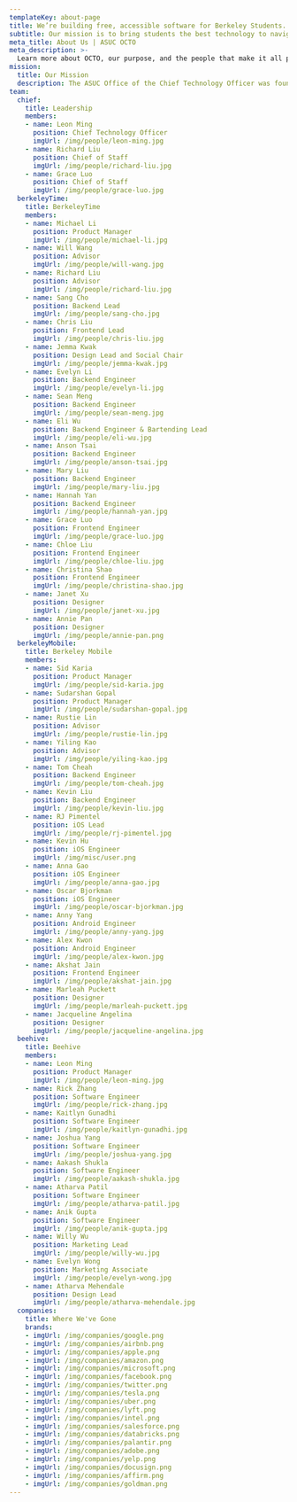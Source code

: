 ```yaml
---
templateKey: about-page
title: We’re building free, accessible software for Berkeley Students.
subtitle: Our mission is to bring students the best technology to navigate UC Berkeley.
meta_title: About Us | ASUC OCTO
meta_description: >-
  Learn more about OCTO, our purpose, and the people that make it all possible
mission:
  title: Our Mission
  description: The ASUC Office of the Chief Technology Officer was founded in the spring of 2014 to address the critical need for student voices in rapidly changing campus technology spaces through advocacy, awareness, and actual technology product development.
team:
  chief:
    title: Leadership
    members:
    - name: Leon Ming
      position: Chief Technology Officer
      imgUrl: /img/people/leon-ming.jpg
    - name: Richard Liu
      position: Chief of Staff
      imgUrl: /img/people/richard-liu.jpg
    - name: Grace Luo
      position: Chief of Staff
      imgUrl: /img/people/grace-luo.jpg
  berkeleyTime:
    title: BerkeleyTime
    members:
    - name: Michael Li
      position: Product Manager
      imgUrl: /img/people/michael-li.jpg
    - name: Will Wang
      position: Advisor
      imgUrl: /img/people/will-wang.jpg
    - name: Richard Liu
      position: Advisor
      imgUrl: /img/people/richard-liu.jpg
    - name: Sang Cho
      position: Backend Lead
      imgUrl: /img/people/sang-cho.jpg
    - name: Chris Liu
      position: Frontend Lead
      imgUrl: /img/people/chris-liu.jpg
    - name: Jemma Kwak
      position: Design Lead and Social Chair
      imgUrl: /img/people/jemma-kwak.jpg
    - name: Evelyn Li
      position: Backend Engineer
      imgUrl: /img/people/evelyn-li.jpg
    - name: Sean Meng
      position: Backend Engineer
      imgUrl: /img/people/sean-meng.jpg
    - name: Eli Wu
      position: Backend Engineer & Bartending Lead
      imgUrl: /img/people/eli-wu.jpg
    - name: Anson Tsai
      position: Backend Engineer
      imgUrl: /img/people/anson-tsai.jpg
    - name: Mary Liu
      position: Backend Engineer
      imgUrl: /img/people/mary-liu.jpg
    - name: Hannah Yan
      position: Backend Engineer
      imgUrl: /img/people/hannah-yan.jpg
    - name: Grace Luo
      position: Frontend Engineer
      imgUrl: /img/people/grace-luo.jpg
    - name: Chloe Liu
      position: Frontend Engineer
      imgUrl: /img/people/chloe-liu.jpg
    - name: Christina Shao
      position: Frontend Engineer
      imgUrl: /img/people/christina-shao.jpg
    - name: Janet Xu
      position: Designer
      imgUrl: /img/people/janet-xu.jpg
    - name: Annie Pan
      position: Designer
      imgUrl: /img/people/annie-pan.png
  berkeleyMobile:
    title: Berkeley Mobile
    members:
    - name: Sid Karia
      position: Product Manager
      imgUrl: /img/people/sid-karia.jpg
    - name: Sudarshan Gopal
      position: Product Manager
      imgUrl: /img/people/sudarshan-gopal.jpg
    - name: Rustie Lin
      position: Advisor
      imgUrl: /img/people/rustie-lin.jpg
    - name: Yiling Kao
      position: Advisor
      imgUrl: /img/people/yiling-kao.jpg
    - name: Tom Cheah
      position: Backend Engineer
      imgUrl: /img/people/tom-cheah.jpg
    - name: Kevin Liu
      position: Backend Engineer
      imgUrl: /img/people/kevin-liu.jpg
    - name: RJ Pimentel
      position: iOS Lead
      imgUrl: /img/people/rj-pimentel.jpg
    - name: Kevin Hu
      position: iOS Engineer
      imgUrl: /img/misc/user.png
    - name: Anna Gao
      position: iOS Engineer
      imgUrl: /img/people/anna-gao.jpg
    - name: Oscar Bjorkman
      position: iOS Engineer
      imgUrl: /img/people/oscar-bjorkman.jpg
    - name: Anny Yang
      position: Android Engineer
      imgUrl: /img/people/anny-yang.jpg
    - name: Alex Kwon
      position: Android Engineer
      imgUrl: /img/people/alex-kwon.jpg
    - name: Akshat Jain
      position: Frontend Engineer
      imgUrl: /img/people/akshat-jain.jpg
    - name: Marleah Puckett
      position: Designer
      imgUrl: /img/people/marleah-puckett.jpg
    - name: Jacqueline Angelina
      position: Designer
      imgUrl: /img/people/jacqueline-angelina.jpg
  beehive:
    title: Beehive
    members:
    - name: Leon Ming
      position: Product Manager
      imgUrl: /img/people/leon-ming.jpg
    - name: Rick Zhang
      position: Software Engineer
      imgUrl: /img/people/rick-zhang.jpg
    - name: Kaitlyn Gunadhi
      position: Software Engineer
      imgUrl: /img/people/kaitlyn-gunadhi.jpg
    - name: Joshua Yang
      position: Software Engineer
      imgUrl: /img/people/joshua-yang.jpg
    - name: Aakash Shukla
      position: Software Engineer
      imgUrl: /img/people/aakash-shukla.jpg
    - name: Atharva Patil
      position: Software Engineer
      imgUrl: /img/people/atharva-patil.jpg
    - name: Anik Gupta
      position: Software Engineer
      imgUrl: /img/people/anik-gupta.jpg
    - name: Willy Wu
      position: Marketing Lead
      imgUrl: /img/people/willy-wu.jpg
    - name: Evelyn Wong
      position: Marketing Associate
      imgUrl: /img/people/evelyn-wong.jpg
    - name: Atharva Mehendale
      position: Design Lead
      imgUrl: /img/people/atharva-mehendale.jpg
  companies:
    title: Where We've Gone
    brands:
    - imgUrl: /img/companies/google.png
    - imgUrl: /img/companies/airbnb.png
    - imgUrl: /img/companies/apple.png
    - imgUrl: /img/companies/amazon.png
    - imgUrl: /img/companies/microsoft.png
    - imgUrl: /img/companies/facebook.png
    - imgUrl: /img/companies/twitter.png
    - imgUrl: /img/companies/tesla.png
    - imgUrl: /img/companies/uber.png
    - imgUrl: /img/companies/lyft.png
    - imgUrl: /img/companies/intel.png
    - imgUrl: /img/companies/salesforce.png
    - imgUrl: /img/companies/databricks.png
    - imgUrl: /img/companies/palantir.png
    - imgUrl: /img/companies/adobe.png
    - imgUrl: /img/companies/yelp.png
    - imgUrl: /img/companies/docusign.png
    - imgUrl: /img/companies/affirm.png
    - imgUrl: /img/companies/goldman.png
---
```

